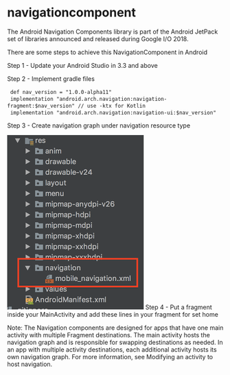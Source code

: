 # navigationcomponent
The Android Navigation Components library is part of the Android JetPack set of libraries announced and released during Google I/O 2018.

There are some steps to achieve this NavigationComponent in Android 

Step 1 - Update your Android Studio in 3.3 and above 

Step 2 - Implement gradle files 


     def nav_version = "1.0.0-alpha11"
     implementation "android.arch.navigation:navigation-fragment:$nav_version" // use -ktx for Kotlin
     implementation "android.arch.navigation:navigation-ui:$nav_version"

 Step 3 - Create navigation graph under navigation resource type 

 ![](media/navigationresource.png)
 Step 4 - Put a fragment inside your MainActivity and add these lines in your fragment for set home
 
Note: The Navigation components are designed for apps that have one main activity with multiple Fragment destinations. The main activity hosts the navigation graph and is responsible for swapping destinations as needed. In an app with multiple activity destinations, each additional activity hosts its own navigation graph. For more information, see Modifying an activity to host navigation.


    
    
    
    
    
    
    
